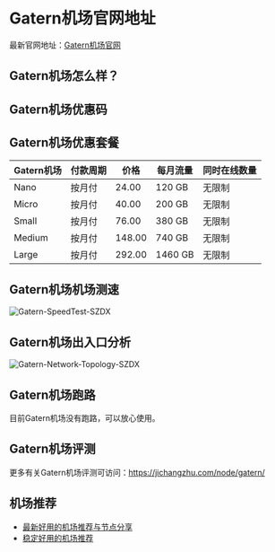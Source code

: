 # Gatern机场官网地址
最新官网地址：[Gatern机场官网](https://jcz.affxc.com/gatern/)

## Gatern机场怎么样？


## Gatern机场优惠码


## Gatern机场优惠套餐

| Gatern机场 | 付款周期 | 价格     | 每月流量    | 同时在线数量 |
|--------|------|--------|---------|--------|
| Nano   | 按月付  | 24.00  | 120 GB  | 无限制    |
| Micro  | 按月付  | 40.00  | 200 GB  | 无限制    |
| Small  | 按月付  | 76.00  | 380 GB  | 无限制    |
| Medium | 按月付  | 148.00 | 740 GB  | 无限制    |
| Large  | 按月付  | 292.00 | 1460 GB | 无限制    |

## Gatern机场机场测速

![Gatern-SpeedTest-SZDX](https://github.com/jichangzhu/Gatern/assets/152512496/37a17399-4602-48bd-97c8-b53a27219eb6)

## Gatern机场出入口分析

![Gatern-Network-Topology-SZDX](https://github.com/jichangzhu/Gatern/assets/152512496/9dc7c253-5cd6-4b18-85b4-2d07db0bd7aa)

## Gatern机场跑路
目前Gatern机场没有跑路，可以放心使用。

## Gatern机场评测
更多有关Gatern机场评测可访问：https://jichangzhu.com/node/gatern/

## 机场推荐
 - [最新好用的机场推荐与节点分享](https://github.com/jichangzhu/JichangTuijian)
 - [稳定好用的机场推荐](https://jichangzhu.com/node/?utm_source=github&utm_medium=jichangzhu-details)

